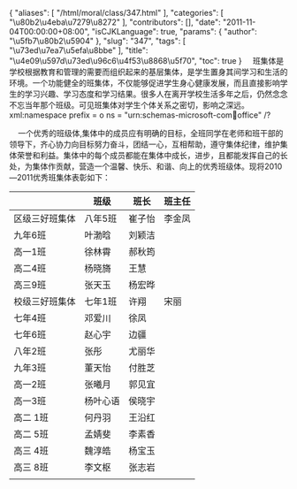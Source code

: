 {
    "aliases": [
        "/html/moral/class/347.html"
    ],
    "categories": [
        "\u80b2\u4eba\u7279\u8272"
    ],
    "contributors": [],
    "date": "2011-11-04T00:00:00+08:00",
    "isCJKLanguage": true,
    "params": {
        "author": "\u5fb7\u80b2\u5904"
    },
    "slug": "347",
    "tags": [
        "\u73ed\u7ea7\u5efa\u8bbe"
    ],
    "title": "\u4e09\u597d\u73ed\u96c6\u4f53\u8868\u5f70",
    "toc": true
}
    班集体是学校根据教育和管理的需要而组织起来的基层集体，是学生置身其间学习和生活的环境。一个功能健全的班集体，不仅能够促进学生身心健康发展，而且直接影响学生的学习兴趣、学习态度和学习结果。很多人在离开学校生活多年之后，仍然念念不忘当年那个班级。可见班集体对学生个体关系之密切，影响之深远。 xml:namespace prefix = o ns = "urn:schemas-microsoft-com:office:office" /?

    一个优秀的班级体,集体中的成员应有明确的目标，全班同学在老师和班干部的领导下，齐心协力向目标努力奋斗，团结一心，互相帮助，遵守集体纪律，维护集体荣誉和利益。集体中的每个成员都能在集体中成长，进步，且都能发挥自己的长处，为集体作贡献，营造一个温馨、快乐、和谐、向上的优秀班级体。现将2010—2011优秀班集体表彰如下：

 

|  | 班级 | 班长 | 班主任 |
| --- | --- | --- | --- |
| 区级三好班集体 | 八年5班 | 崔子怡 | 李金凤 |
| 九年6班 | 叶渤晗 | 刘颖洁 |
| 高一1班 | 徐林霄 | 郝秋筠 |
| 高二4班 | 杨晓旖 | 王慧 |
| 高三9班 | 张天玉 | 杨宏晔 |
| 校级三好班集体 | 七年1班 | 许翔 | 宋丽 |
| 七年4班 | 邓爱川 | 徐凤 |
| 七年6班 | 赵心宇 | 边疆 |
| 八年2班 | 张彤 | 尤丽华 |
| 九年3班 | 董天怡 | 付胜芝 |
| 高一2班 | 张曦月 | 郭见宜 |
| 高一3班 | 杨叶心语 | 侯晓宇 |
| 高二 1班 | 何丹羽 | 王沿红 |
| 高二 5班 | 孟婧斐 | 李素香 |
| 高三 4班 | 魏淳皓 | 杨宝玉 |
| 高三 8班 | 李文枢 | 张志岩 |
|  |  |  |  |

